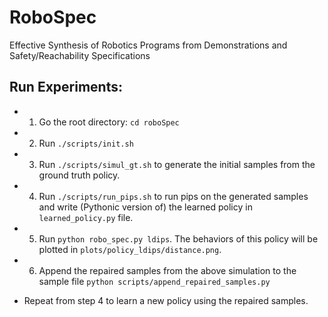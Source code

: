 # RoboSpec

Effective Synthesis of Robotics Programs from Demonstrations and Safety/Reachability Specifications

  
  

## Run Experiments:

- 1) Go the root directory: `cd roboSpec`

- 2) Run `./scripts/init.sh`

- 3) Run `./scripts/simul_gt.sh` to generate the initial samples from the ground truth policy.

- 4) Run `./scripts/run_pips.sh` to run pips on the generated samples and write  (Pythonic version of) the learned policy in `learned_policy.py` file. 

- 5) Run `python robo_spec.py ldips`. The behaviors of this policy will be plotted in `plots/policy_ldips/distance.png`.

- 6) Append the repaired samples from the above simulation to the sample file `python scripts/append_repaired_samples.py`

- Repeat from step 4 to learn a new policy using the repaired samples.